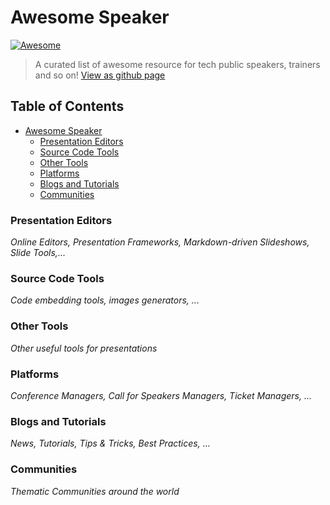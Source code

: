 # Awesome Speaker 
[![Awesome](https://cdn.rawgit.com/sindresorhus/awesome/d7305f38d29fed78fa85652e3a63e154dd8e8829/media/badge.svg)](https://github.com/sindresorhus/awesome#readme)
> A curated list of awesome resource for tech public speakers, trainers and so on! [View as github page](https://fsciuti.github.io/awesome-speaker)

## Table of Contents
- [Awesome Speaker](#awesome-speaker)
    - [Presentation Editors](#presentation-editors)
    - [Source Code Tools](#source-code-tools)
    - [Other Tools](#other-tools)
    - [Platforms](#platforms)
    - [Blogs and Tutorials](#blogs-and-tutorials)
    - [Communities](#communities)    

### Presentation Editors
*Online Editors, Presentation Frameworks, Markdown-driven Slideshows, Slide Tools,...*

### Source Code Tools
*Code embedding tools, images generators, ...*

### Other Tools
*Other useful tools for presentations*

### Platforms
*Conference Managers, Call for Speakers Managers, Ticket Managers, ...*

### Blogs and Tutorials
*News, Tutorials, Tips & Tricks, Best Practices, ...*

### Communities
*Thematic Communities around the world*
